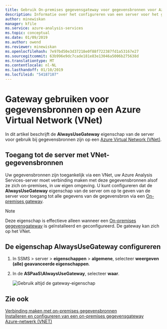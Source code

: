 ```yaml
---
title: Gebruik On-premises gegevensgateway voor gegevensbronnen voor Azure Virtual Network | Microsoft Docs
description: Informatie over het configureren van een server voor het gebruik van een gateway voor gegevensbronnen op VNet.
author: minewiskan
manager: kfile
ms.service: azure-analysis-services
ms.topic: conceptual
ms.date: 01/09/2019
ms.author: owend
ms.reviewer: minewiskan
ms.openlocfilehash: 7e97bd50e3d37218e0f88f722387fd1a53167e27
ms.sourcegitcommit: 63b996e9dc7cade181e83e13046a5006b275638d
ms.translationtype: MT
ms.contentlocale: nl-NL
ms.lasthandoff: 01/10/2019
ms.locfileid: "54187107"
---
```

# <a name="use-gateway-for-data-sources-on-an-azure-virtual-network-vnet"></a>Gateway gebruiken voor gegevensbronnen op een Azure Virtual Network (VNet)

In dit artikel beschrijft de **AlwaysUseGateway** eigenschap van de server voor gebruik bij gegevensbronnen zijn op een [Azure Virtual Network (VNet)](../virtual-network/virtual-networks-overview.md).

## <a name="server-access-to-vnet-data-sources"></a>Toegang tot de server met VNet-gegevensbronnen

Uw gegevensbronnen zijn toegankelijk via een VNet, uw Azure Analysis Services-server moet verbinding maken met deze gegevensbronnen alsof ze zich on-premises, in uw eigen omgeving. U kunt configureren dat de **AlwaysUseGateway** eigenschap van de server om op te geven van de server voor toegang tot alle gegevens van de gegevensbron via een [On-premises gateway](analysis-services-gateway.md). 

> [!NOTE]
> Deze eigenschap is effectieve alleen wanneer een [On-premises gegevensgateway](analysis-services-gateway.md) is geïnstalleerd en geconfigureerd. De gateway kan zich op het VNet.

## <a name="configure-alwaysusegateway-property"></a>De eigenschap AlwaysUseGateway configureren

1. In SSMS > server > **eigenschappen** > **algemene**, selecteer **weergeven (alle) geavanceerde eigenschappen**.
2. In de **ASPaaS\AlwaysUseGateway**, selecteer **waar**.

    ![Gebruik altijd de gateway-eigenschap](media/analysis-services-vnet-gateway/aas-ssms-always-property.png)


## <a name="see-also"></a>Zie ook
[Verbinding maken met on-premises gegevensbronnen](analysis-services-gateway.md)   
[Installeren en configureren van een on-premises gegevensgateway](analysis-services-gateway-install.md)   
[Azure-netwerk (VNET)](../virtual-network/virtual-networks-overview.md)   

